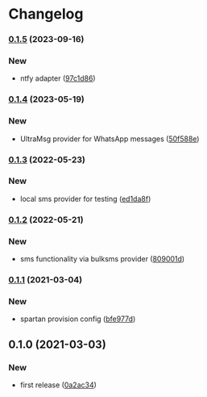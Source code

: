 # Changelog
### [0.1.5](https://github.com/spartan/message/compare/v0.1.4...v0.1.5) (2023-09-16)


### New

* ntfy adapter ([97c1d86](https://github.com/spartan/message/commit/97c1d86df97855896546ae37a3b6f111f172f99e))

### [0.1.4](https://github.com/spartan/message/compare/v0.1.3...v0.1.4) (2023-05-19)


### New

* UltraMsg provider for WhatsApp messages ([50f588e](https://github.com/spartan/message/commit/50f588e1fe3a294f1f7091c27fb9649bef7e7a2e))

### [0.1.3](https://github.com/spartan/message/compare/v0.1.2...v0.1.3) (2022-05-23)


### New

* local sms provider for testing ([ed1da8f](https://github.com/spartan/message/commit/ed1da8f1b44cfb943bb559d86e5bcbdae123279e))

### [0.1.2](https://github.com/spartan/message/compare/v0.1.1...v0.1.2) (2022-05-21)


### New

* sms functionality via bulksms provider ([809001d](https://github.com/spartan/message/commit/809001da51483457ce3190f697e43189102fb9b5))

### [0.1.1](https://github.com/spartan/message/compare/v0.1.0...v0.1.1) (2021-03-04)


### New

* spartan provision config ([bfe977d](https://github.com/spartan/message/commit/bfe977d74ac2053ca503c0bb66c75dd1a175647c))

## 0.1.0 (2021-03-03)


### New

* first release ([0a2ac34](https://github.com/spartan/message/commit/0a2ac34ca01f5374f9612c861133f672460479d6))
